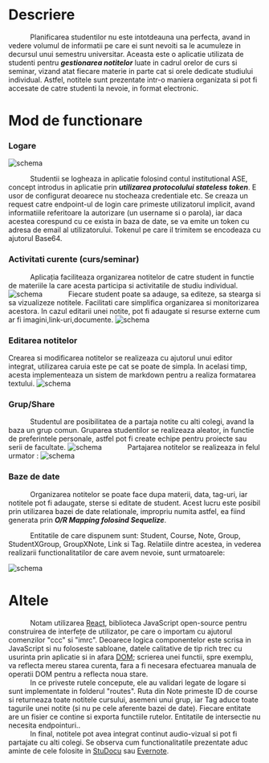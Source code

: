 # Descriere

&nbsp;&nbsp;&nbsp;&nbsp;&nbsp; 
&nbsp;&nbsp;&nbsp;&nbsp;&nbsp;Planificarea studentilor nu este intotdeauna una perfecta, avand in vedere volumul de informatii pe care ei sunt nevoiti sa le acumuleze in decursul unui semestru universitar. Aceasta este o aplicatie utilizata de studenti pentru ***gestionarea notitelor*** luate in cadrul orelor de curs si seminar, vizand atat fiecare materie in parte cat si orele dedicate studiului individual. Astfel, notitele sunt prezentate intr-o maniera organizata si pot fi accesate de catre studenti la nevoie, in format electronic.

# Mod de functionare
### Logare
![schema](https://i.ibb.co/WPLChpL/Pagina-Logare.png)

&nbsp;&nbsp;&nbsp;&nbsp;&nbsp;
&nbsp;&nbsp;&nbsp;&nbsp;&nbsp;Studentii se logheaza in aplicatie folosind contul institutional ASE, concept introdus in aplicatie prin ***utilizarea protocolului stateless token***. E usor de configurat deoarece nu stocheaza credentiale etc. Se creaza un request catre endpoint-ul de login care primeste utilizatorul implicit, avand informatiile referitoare la autorizare (un username si o parola), iar daca acestea corespund cu ce exista in baza de date, se va emite un token cu adresa de email al utilizatorului. Tokenul pe care il trimitem se encodeaza cu ajutorul Base64.

### Activitati curente (curs/seminar)
&nbsp;&nbsp;&nbsp;&nbsp;&nbsp;
&nbsp;&nbsp;&nbsp;&nbsp;&nbsp;Aplicația faciliteaza organizarea notitelor de catre student in functie de materiile la care  acesta participa si activitatile de studiu individual.
![schema](https://i.ibb.co/yX4vpqm/Lista-Cursuri-UP.png)
&nbsp;&nbsp;&nbsp;&nbsp;&nbsp;
&nbsp;&nbsp;&nbsp;&nbsp;&nbsp; Fiecare student poate sa adauge, sa editeze, sa stearga si sa vizualizeze  notitele. Facilitati care simplifica organizarea  si monitorizarea acestora. In cazul editarii unei notite, pot fi adaugate si resurse externe cum ar fi imagini,link-uri,documente.
![schema](https://i.ibb.co/kXqkFKz/Vizualizare-Notite.png)

### Editarea notitelor
 Crearea si modificarea notitelor se realizeaza cu ajutorul unui editor integrat, utilizarea caruia este pe cat se poate de simpla. In acelasi timp, acesta implementeaza un sistem de markdown pentru a realiza formatarea textului.
![schema](https://i.ibb.co/7JgsjbC/Pagina-Editare-Notita.png)

### Grup/Share
&nbsp;&nbsp;&nbsp;&nbsp;&nbsp;
&nbsp;&nbsp;&nbsp;&nbsp;&nbsp;Studentul  are posibilitatea de a partaja notite cu alti colegi, avand la baza un grup comun. Gruparea studentilor se realizeaza aleator, in functie de preferintele personale, astfel pot fi create echipe pentru proiecte sau serii  de facultate.
![schema](https://i.ibb.co/hZxYTsn/Groups.png)
&nbsp;&nbsp;&nbsp;&nbsp;&nbsp;
&nbsp;&nbsp;&nbsp;&nbsp;&nbsp; Partajarea notitelor se realizeaza  in felul urmator :
![schema](https://i.ibb.co/mScWXYY/Share-Note-In-Grup.png)


### Baze de date

&nbsp;&nbsp;&nbsp;&nbsp;&nbsp;
&nbsp;&nbsp;&nbsp;&nbsp;&nbsp;Organizarea notitelor se poate face dupa materii, data, tag-uri, iar notitele pot fi adaugate, sterse si editate de student. Acest lucru este posibil prin utilizarea bazei de date relationale, impropriu numita astfel, ea fiind generata prin ***O/R Mapping folosind Sequelize***.

&nbsp;&nbsp;&nbsp;&nbsp;&nbsp;
&nbsp;&nbsp;&nbsp;&nbsp;&nbsp;Entitatile de care dispunem sunt: Student, Course, Note, Group, StudentXGroup, GroupXNote, Link si Tag. Relatiile dintre acestea, in vederea realizarii functionalitatilor de care avem nevoie, sunt urmatoarele:

![schema](https://i.ibb.co/2YGSKtV/schema.jpg)

# Altele

&nbsp;&nbsp;&nbsp;&nbsp;&nbsp;
&nbsp;&nbsp;&nbsp;&nbsp;&nbsp;Notam utilizarea [React](https://reactjs.org/), biblioteca JavaScript open-source pentru construirea de interfețe de utilizator, pe care o importam cu ajutorul comenzilor "ccc" si "imrc". Deoarece logica componentelor este scrisa in JavaScript si nu foloseste sabloane, datele calitative de tip rich trec cu usurinta prin aplicatie si in afara [DOM](https://www.w3.org/TR/REC-DOM-Level-1/introduction.html); scrierea unei functii, spre exemplu, va reflecta mereu starea curenta, fara a fi necesara efectuarea manuala de operatii DOM pentru a reflecta noua stare.<br/>
&nbsp;&nbsp;&nbsp;&nbsp;&nbsp;
&nbsp;&nbsp;&nbsp;&nbsp;&nbsp;In ce priveste rutele concepute, ele au validari legate de logare si sunt implementate in folderul "routes". Ruta din Note primeste ID de course si returneaza toate notitele cursului, asemeni unui grup, iar Tag aduce toate tagurile unei notite (si nu pe cele aferente bazei de date). Fiecare entitate are un fisier ce contine si exporta functiile rutelor. Entitatile de intersectie nu necesita endpointuri.. <br/>
&nbsp;&nbsp;&nbsp;&nbsp;&nbsp;
&nbsp;&nbsp;&nbsp;&nbsp;&nbsp;In final, notitele pot avea integrat continut audio-vizual si pot fi partajate cu alti colegi. Se observa cum functionalitatile prezentate aduc aminte de cele folosite in [StuDocu](https://www.studocu.com/ro) sau [Evernote](https://evernote.com/).


